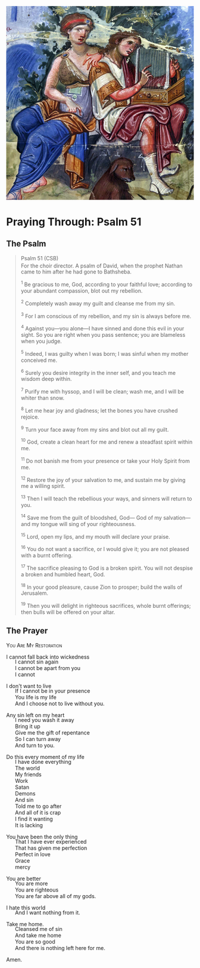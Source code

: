 <img class="intro-right" src="art-paris-psalter.jpg">

<style>
  li {list-style-type: none;}
  p + ul {
    margin-top: -18px;
}
</style>

# Praying Through: Psalm 51

## The Psalm

>Psalm 51 (CSB)  
><sup></sup> For the choir director. A psalm of David, when the prophet Nathan came to him after he had gone to Bathsheba. 
>
><sup>1</sup> Be gracious to me, God, according to your faithful love; according to your abundant compassion, blot out my rebellion. 
>
><sup>2</sup> Completely wash away my guilt and cleanse me from my sin. 
>
><sup>3</sup> For I am conscious of my rebellion, and my sin is always before me. 
>
><sup>4</sup> Against you—you alone—I have sinned and done this evil in your sight. So you are right when you pass sentence; you are blameless when you judge. 
>
><sup>5</sup> Indeed, I was guilty when I was born; I was sinful when my mother conceived me. 
>
><sup>6</sup> Surely you desire integrity in the inner self, and you teach me wisdom deep within. 
>
><sup>7</sup> Purify me with hyssop, and I will be clean; wash me, and I will be whiter than snow. 
>
><sup>8</sup> Let me hear joy and gladness; let the bones you have crushed rejoice. 
>
><sup>9</sup> Turn your face away from my sins and blot out all my guilt. 
>
><sup>10</sup> God, create a clean heart for me and renew a steadfast spirit within me. 
>
><sup>11</sup> Do not banish me from your presence or take your Holy Spirit from me. 
>
><sup>12</sup> Restore the joy of your salvation to me, and sustain me by giving me a willing spirit. 
>
><sup>13</sup> Then I will teach the rebellious your ways, and sinners will return to you. 
>
><sup>14</sup> Save me from the guilt of bloodshed, God— God of my salvation— and my tongue will sing of your righteousness. 
>
><sup>15</sup> Lord, open my lips, and my mouth will declare your praise. 
>
><sup>16</sup> You do not want a sacrifice, or I would give it; you are not pleased with a burnt offering. 
>
><sup>17</sup> The sacrifice pleasing to God is a broken spirit. You will not despise a broken and humbled heart, God. 
>
><sup>18</sup> In your good pleasure, cause Zion to prosper; build the walls of Jerusalem. 
>
><sup>19</sup> Then you will delight in righteous sacrifices, whole burnt offerings; then bulls will be offered on your altar.

## The Prayer

<div style="font-variant: small-caps;">
You Are My Restoration
</div>

I cannot fall back into wickedness
* I cannot sin again
* I cannot be apart from you
* I cannot

I don't want to live
* If I cannot be in your presence
* You life is my life
* And I choose not to live without you.

Any sin left on my heart
* I need you wash it away
* Bring it up
* Give me the gift of repentance
* So I can turn away
* And turn to you.

Do this every moment of my life
* I have done everything
* The world
* My friends
* Work
* Satan
* Demons
* And sin
* Told me to go after
* And all of it is crap
* I find it wanting
* It is lacking

You have been the only thing
* That I have ever experienced
* That has given me perfection
* Perfect in love
* Grace
* mercy

You are better
* You are more
* You are righteous
* You are far above all of my gods.

I hate this world
* And I want nothing from it.

Take me home.
* Cleansed me of sin
* And take me home
* You are so good
* And there is nothing left here for me.

Amen.
